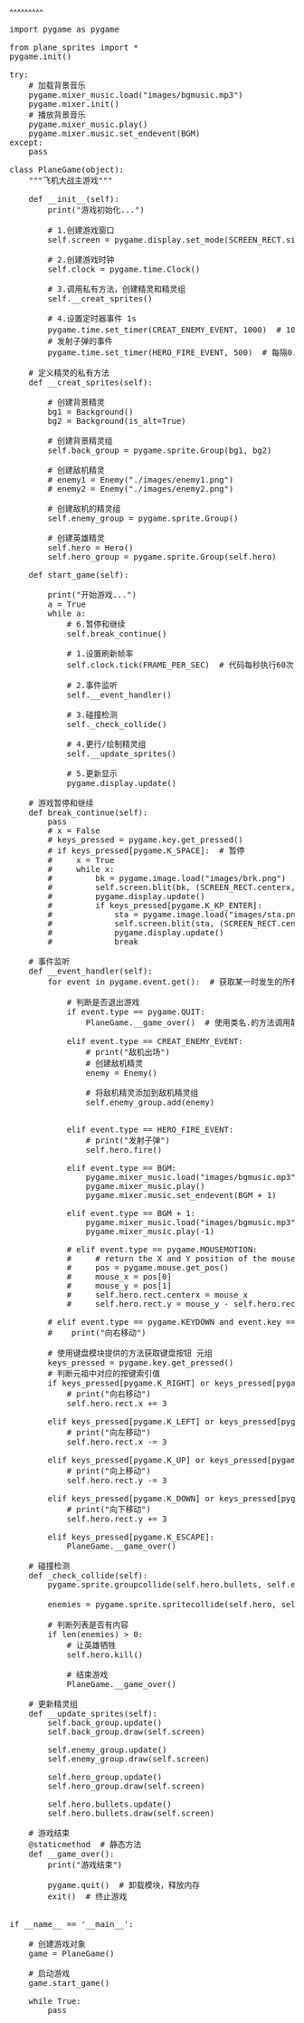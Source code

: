 
<BlogInfo title="Python实现飞机大战小游戏" author="白日梦想猿" pv=0 read_times=0 pre_cost_time=178 category="pygame" tag_list="['pygame', '飞机大战']" create_time="2021.06.26 21:40:46.863614" update_time="2021.06.26 21:40:46" />

^^^^^^^^^
<pre>import pygame as pygame<br><br>from plane_sprites import *<br>pygame.init()<br><br>try:<br>    # 加载背景音乐<br>    pygame.mixer_music.load("images/bgmusic.mp3")<br>    pygame.mixer.init()<br>    # 播放背景音乐<br>    pygame.mixer_music.play()<br>    pygame.mixer.music.set_endevent(BGM)<br>except:<br>    pass<br><br>class PlaneGame(object):<br>    """飞机大战主游戏"""<br><br>    def __init__(self):<br>        print("游戏初始化...")<br><br>        # 1.创建游戏窗口<br>        self.screen = pygame.display.set_mode(SCREEN_RECT.size)<br><br>        # 2.创建游戏时钟<br>        self.clock = pygame.time.Clock()<br><br>        # 3.调用私有方法，创建精灵和精灵组<br>        self.__creat_sprites()<br><br>        # 4.设置定时器事件 1s<br>        pygame.time.set_timer(CREAT_ENEMY_EVENT, 1000)  # 1000毫秒 = 1秒<br>        # 发射子弹的事件<br>        pygame.time.set_timer(HERO_FIRE_EVENT, 500)  # 每隔0.5秒发射子弹<br><br>    # 定义精灵的私有方法<br>    def __creat_sprites(self):<br><br>        # 创建背景精灵<br>        bg1 = Background()<br>        bg2 = Background(is_alt=True)<br><br>        # 创建背景精灵组<br>        self.back_group = pygame.sprite.Group(bg1, bg2)<br><br>        # 创建敌机精灵<br>        # enemy1 = Enemy("./images/enemy1.png")<br>        # enemy2 = Enemy("./images/enemy2.png")<br><br>        # 创建敌机的精灵组<br>        self.enemy_group = pygame.sprite.Group()<br><br>        # 创建英雄精灵<br>        self.hero = Hero()<br>        self.hero_group = pygame.sprite.Group(self.hero)<br><br>    def start_game(self):<br><br>        print("开始游戏...")<br>        a = True<br>        while a:<br>            # 6.暂停和继续<br>            self.break_continue()<br><br>            # 1.设置刷新帧率<br>            self.clock.tick(FRAME_PER_SEC)  # 代码每秒执行60次<br><br>            # 2.事件监听<br>            self.__event_handler()<br><br>            # 3.碰撞检测<br>            self._check_collide()<br><br>            # 4.更行/绘制精灵组<br>            self.__update_sprites()<br><br>            # 5.更新显示<br>            pygame.display.update()<br><br>    # 游戏暂停和继续<br>    def break_continue(self):<br>        pass<br>        # x = False<br>        # keys_pressed = pygame.key.get_pressed()<br>        # if keys_pressed[pygame.K_SPACE]:  # 暂停<br>        #     x = True<br>        #     while x:<br>        #         bk = pygame.image.load("images/brk.png")<br>        #         self.screen.blit(bk, (SCREEN_RECT.centerx, SCREEN_RECT.centery))<br>        #         pygame.display.update()<br>        #         if keys_pressed[pygame.K_KP_ENTER]:<br>        #             sta = pygame.image.load("images/sta.png")<br>        #             self.screen.blit(sta, (SCREEN_RECT.centerx, SCREEN_RECT.centery))<br>        #             pygame.display.update()<br>        #             break<br><br>    # 事件监听<br>    def __event_handler(self):<br>        for event in pygame.event.get():  # 获取某一时发生的所有事情的监听列表<br><br>            # 判断是否退出游戏<br>            if event.type == pygame.QUIT:<br>                PlaneGame.__game_over()  # 使用类名.的方法调用静态方法<br><br>            elif event.type == CREAT_ENEMY_EVENT:<br>                # print("敌机出场")<br>                # 创建敌机精灵<br>                enemy = Enemy()<br><br>                # 将敌机精灵添加到敌机精灵组<br>                self.enemy_group.add(enemy)<br><br><br>            elif event.type == HERO_FIRE_EVENT:<br>                # print("发射子弹")<br>                self.hero.fire()<br><br>            elif event.type == BGM:<br>                pygame.mixer_music.load("images/bgmusic.mp3")<br>                pygame.mixer_music.play()<br>                pygame.mixer.music.set_endevent(BGM + 1)<br><br>            elif event.type == BGM + 1:<br>                pygame.mixer_music.load("images/bgmusic.mp3")<br>                pygame.mixer_music.play(-1)<br><br>            # elif event.type == pygame.MOUSEMOTION:<br>            #     # return the X and Y position of the mouse cursor<br>            #     pos = pygame.mouse.get_pos()<br>            #     mouse_x = pos[0]<br>            #     mouse_y = pos[1]<br>            #     self.hero.rect.centerx = mouse_x<br>            #     self.hero.rect.y = mouse_y - self.hero.rect.height / 2<br><br>        # elif event.type == pygame.KEYDOWN and event.key == pygame.K_RIGHT:<br>        #    print("向右移动")<br><br>        # 使用键盘模块提供的方法获取键盘按钮 元组<br>        keys_pressed = pygame.key.get_pressed()<br>        # 判断元祖中对应的按键索引值<br>        if keys_pressed[pygame.K_RIGHT] or keys_pressed[pygame.K_d]:<br>            # print("向右移动")<br>            self.hero.rect.x += 3<br><br>        elif keys_pressed[pygame.K_LEFT] or keys_pressed[pygame.K_a]:<br>            # print("向左移动")<br>            self.hero.rect.x -= 3<br><br>        elif keys_pressed[pygame.K_UP] or keys_pressed[pygame.K_w]:<br>            # print("向上移动")<br>            self.hero.rect.y -= 3<br><br>        elif keys_pressed[pygame.K_DOWN] or keys_pressed[pygame.K_s]:<br>            # print("向下移动")<br>            self.hero.rect.y += 3<br><br>        elif keys_pressed[pygame.K_ESCAPE]:<br>            PlaneGame.__game_over()<br><br>    # 碰撞检测<br>    def _check_collide(self):<br>        pygame.sprite.groupcollide(self.hero.bullets, self.enemy_group, True, True)<br><br>        enemies = pygame.sprite.spritecollide(self.hero, self.enemy_group, True)  # 返回值为敌机的列表<br><br>        # 判断列表是否有内容<br>        if len(enemies) &gt; 0:<br>            # 让英雄牺牲<br>            self.hero.kill()<br><br>            # 结束游戏<br>            PlaneGame.__game_over()<br><br>    # 更新精灵组<br>    def __update_sprites(self):<br>        self.back_group.update()<br>        self.back_group.draw(self.screen)<br><br>        self.enemy_group.update()<br>        self.enemy_group.draw(self.screen)<br><br>        self.hero_group.update()<br>        self.hero_group.draw(self.screen)<br><br>        self.hero.bullets.update()<br>        self.hero.bullets.draw(self.screen)<br><br>    # 游戏结束<br>    @staticmethod  # 静态方法<br>    def __game_over():<br>        print("游戏结束")<br><br>        pygame.quit()  # 卸载模块，释放内存<br>        exit()  # 终止游戏<br><br><br>if __name__ == '__main__':<br><br>    # 创建游戏对象<br>    game = PlaneGame()<br><br>    # 启动游戏<br>    game.start_game()<br><br>    while True:<br>        pass<br><br></pre><p><br></p>
